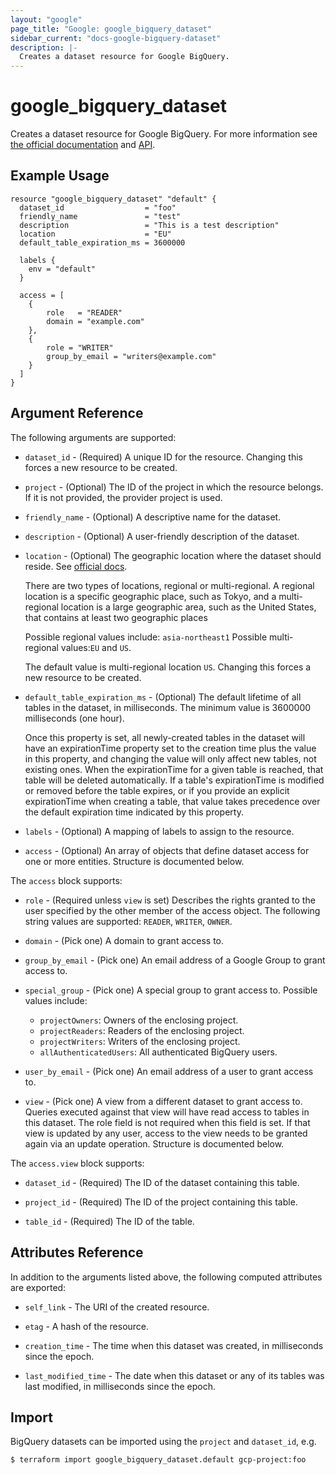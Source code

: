 ```yaml
---
layout: "google"
page_title: "Google: google_bigquery_dataset"
sidebar_current: "docs-google-bigquery-dataset"
description: |-
  Creates a dataset resource for Google BigQuery.
---
```


# google_bigquery_dataset

Creates a dataset resource for Google BigQuery. For more information see
[the official documentation](https://cloud.google.com/bigquery/docs/) and
[API](https://cloud.google.com/bigquery/docs/reference/rest/v2/datasets).


## Example Usage

```hcl
resource "google_bigquery_dataset" "default" {
  dataset_id                  = "foo"
  friendly_name               = "test"
  description                 = "This is a test description"
  location                    = "EU"
  default_table_expiration_ms = 3600000

  labels {
    env = "default"
  }

  access = [
    {
        role   = "READER"
        domain = "example.com"
    },
    {
        role = "WRITER"
        group_by_email = "writers@example.com"
    }
  ]
}
```

## Argument Reference

The following arguments are supported:

* `dataset_id` - (Required) A unique ID for the resource.
    Changing this forces a new resource to be created.

* `project` - (Optional) The ID of the project in which the resource belongs. If it
    is not provided, the provider project is used.

* `friendly_name` - (Optional) A descriptive name for the dataset.

* `description` - (Optional) A user-friendly description of the dataset.

* `location` - (Optional) The geographic location where the dataset should reside.
    See [official docs](https://cloud.google.com/bigquery/docs/dataset-locations).

    There are two types of locations, regional or multi-regional.
    A regional location is a specific geographic place, such as Tokyo, and a
    multi-regional location is a large geographic area, such as the United States,
    that contains at least two geographic places

    Possible regional values include: `asia-northeast1`
    Possible multi-regional values:`EU` and `US`.

    The default value is multi-regional location `US`.
    Changing this forces a new resource to be created.

* `default_table_expiration_ms` - (Optional) The default lifetime of all
    tables in the dataset, in milliseconds. The minimum value is 3600000
    milliseconds (one hour).

    Once this property is set, all newly-created
    tables in the dataset will have an expirationTime property set to the
    creation time plus the value in this property, and changing the value
    will only affect new tables, not existing ones. When the
    expirationTime for a given table is reached, that table will be
    deleted automatically. If a table's expirationTime is modified or
    removed before the table expires, or if you provide an explicit
    expirationTime when creating a table, that value takes precedence
    over the default expiration time indicated by this property.

* `labels` - (Optional) A mapping of labels to assign to the resource.

* `access` - (Optional) An array of objects that define dataset access for
    one or more entities. Structure is documented below.

The `access` block supports:
* `role` - (Required unless `view` is set) Describes the rights granted to
    the user specified by the other member of the access object. The following
    string values are supported: `READER`, `WRITER`, `OWNER`.

* `domain` - (Pick one) A domain to grant access to.

* `group_by_email` - (Pick one) An email address of a Google Group to grant
    access to.

* `special_group` - (Pick one) A special group to grant access to.
  Possible values include:
  * `projectOwners`: Owners of the enclosing project.
  * `projectReaders`: Readers of the enclosing project.
  * `projectWriters`: Writers of the enclosing project.
  * `allAuthenticatedUsers`: All authenticated BigQuery users.

* `user_by_email` - (Pick one) An email address of a user to grant access to.

* `view` - (Pick one) A view from a different dataset to grant access to.
    Queries executed against that view will have read access to tables in this
    dataset. The role field is not required when this field is set. If that
    view is updated by any user, access to the view needs to be granted again
    via an update operation. Structure is documented below.

The `access.view` block supports:
* `dataset_id` - (Required) The ID of the dataset containing this table.

* `project_id` - (Required) The ID of the project containing this table.

* `table_id` - (Required) The ID of the table.

## Attributes Reference

In addition to the arguments listed above, the following computed attributes are
exported:

* `self_link` - The URI of the created resource.

* `etag` - A hash of the resource.

* `creation_time` - The time when this dataset was created, in milliseconds since the epoch.

* `last_modified_time` -  The date when this dataset or any of its tables was last modified,
  in milliseconds since the epoch.

## Import

BigQuery datasets can be imported using the `project` and `dataset_id`, e.g.

```
$ terraform import google_bigquery_dataset.default gcp-project:foo
```
